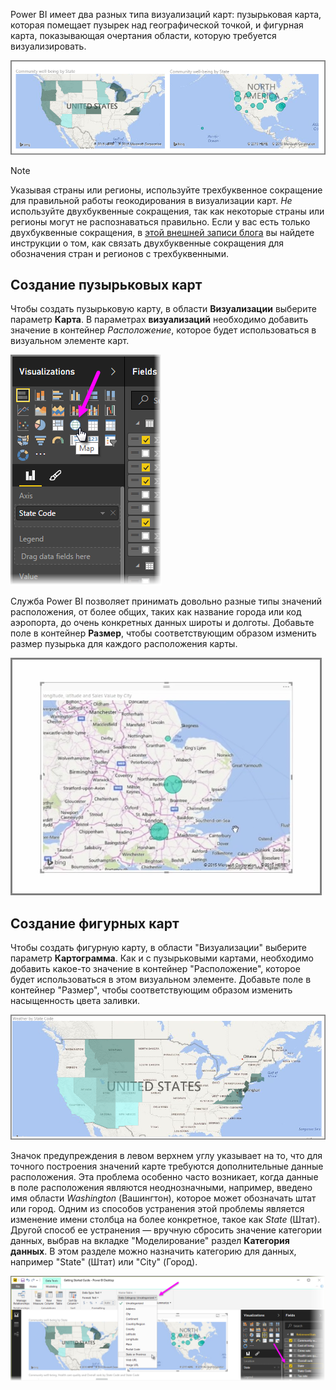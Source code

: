 Power BI имеет два разных типа визуализаций карт: пузырьковая карта, которая помещает пузырек над географической точкой, и фигурная карта, показывающая очертания области, которую требуется визуализировать.

![](media/3-5-create-map-visualizations/3-5_1.png)

> [!NOTE]
> Указывая страны или регионы, используйте трехбуквенное сокращение для правильной работы геокодирования в визуализации карт. *Не* используйте двухбуквенные сокращения, так как некоторые страны или регионы могут не распознаваться правильно.
> Если у вас есть только двухбуквенные сокращения, в [этой внешней записи блога](https://blog.ailon.org/how-to-display-2-letter-country-data-on-a-power-bi-map-85fc738497d6#.yudauacxp) вы найдете инструкции о том, как связать двухбуквенные сокращения для обозначения стран и регионов с трехбуквенными.
> 
> 

## <a name="create-bubble-maps"></a>Создание пузырьковых карт
Чтобы создать пузырьковую карту, в области **Визуализации** выберите параметр **Карта**. В параметрах **визуализаций** необходимо добавить значение в контейнер *Расположение*, которое будет использоваться в визуальном элементе карт.

![](media/3-5-create-map-visualizations/3-5_2.png)

Служба Power BI позволяет принимать довольно разные типы значений расположения, от более общих, таких как название города или код аэропорта, до очень конкретных данных широты и долготы. Добавьте поле в контейнер **Размер**, чтобы соответствующим образом изменить размер пузырька для каждого расположения карты.

![](media/3-5-create-map-visualizations/3-5_3.png)

## <a name="create-shape-maps"></a>Создание фигурных карт
Чтобы создать фигурную карту, в области "Визуализации" выберите параметр **Картограмма**. Как и с пузырьковыми картами, необходимо добавить какое-то значение в контейнер "Расположение", которое будет использоваться в этом визуальном элементе. Добавьте поле в контейнер "Размер", чтобы соответствующим образом изменить насыщенность цвета заливки.

![](media/3-5-create-map-visualizations/3-5_4.png)

Значок предупреждения в левом верхнем углу указывает на то, что для точного построения значений карте требуются дополнительные данные расположения. Эта проблема особенно часто возникает, когда данные в поле расположения являются неоднозначными, например, введено имя области *Washington* (Вашингтон), которое может обозначать штат или город. Одним из способов устранения этой проблемы является изменение имени столбца на более конкретное, такое как *State* (Штат). Другой способ ее устранения — вручную сбросить значение категории данных, выбрав на вкладке "Моделирование" раздел **Категория данных**. В этом разделе можно назначить категорию для данных, например "State" (Штат) или "City" (Город).

![](media/3-5-create-map-visualizations/3-5_5.png)


